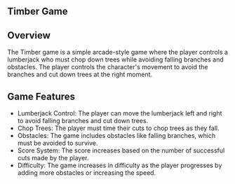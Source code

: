 ## Timber Game
## Overview
The Timber game is a simple arcade-style game where the player controls a lumberjack who must chop down trees while avoiding falling branches and obstacles. The player controls the character's movement to avoid the branches and cut down trees at the right moment.
## Game Features
* Lumberjack Control: The player can move the lumberjack left and right to avoid falling branches and cut down trees.
* Chop Trees: The player must time their cuts to chop trees as they fall.
* Obstacles: The game includes obstacles like falling branches, which must be avoided to survive.
* Score System: The score increases based on the number of successful cuts made by the player.
* Difficulty: The game increases in difficulty as the player progresses by adding more obstacles or increasing the speed.

